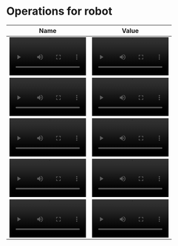 # Operations for robot
|Name|Value|
|----|---------|
|<video src="https://github.com/1g0rrr/hands/assets/51457/42dd3cf8-73bd-4a8f-983f-15f548f6e06b" width=200/>|<video src="https://github.com/1g0rrr/hands/assets/51457/4feaa2a0-b10e-4605-adf6-4d3a2b63c6c4" width=200/>|
|<video src="https://github.com/1g0rrr/hands/assets/51457/f00eda14-276d-4392-ad27-38e926604b3e" width=200/>|<video src="https://github.com/1g0rrr/hands/assets/51457/66223910-6486-4c5b-8df0-bc2f788766df" width=200/>|
|<video src="https://github.com/1g0rrr/hands/assets/51457/f4437a34-eb9d-4240-9b9f-1cb1f06ad2bb" width=200/>|<video src="https://github.com/1g0rrr/hands/assets/51457/9c2fa0e4-70c8-4a46-b3e3-00c33a8cf2e7" width=200/>|
|<video src="https://github.com/1g0rrr/hands/assets/51457/7ba55f9e-3005-4cc3-8282-267bb5998315" width=200/>|<video src="https://github.com/1g0rrr/hands/assets/51457/133d4206-f409-48ce-acbb-009b1f58b562" width=200/>|
|<video src="https://github.com/1g0rrr/hands/assets/51457/f581326e-296f-4cb9-9b8c-563acaa468d1" width=200/>|<video src="https://github.com/1g0rrr/hands/assets/51457/f581326e-296f-4cb9-9b8c-563acaa468d1" width=200/>|















